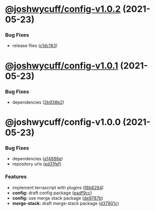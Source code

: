 # [@joshwycuff/config-v1.0.2](https://github.com/joshwycuff/terrascript/compare/@joshwycuff/config-v1.0.1...@joshwycuff/config-v1.0.2) (2021-05-23)


### Bug Fixes

* release files ([c1dc183](https://github.com/joshwycuff/terrascript/commit/c1dc183d62b73db5674b06105d9827d64dcd64d7))

# [@joshwycuff/config-v1.0.1](https://github.com/joshwycuff/terrascript/compare/@joshwycuff/config-v1.0.0...@joshwycuff/config-v1.0.1) (2021-05-23)


### Bug Fixes

* dependencies ([2b938b2](https://github.com/joshwycuff/terrascript/commit/2b938b2fc8c34e0f68113a2fa760a165978a3072))

# @joshwycuff/config-v1.0.0 (2021-05-23)


### Bug Fixes

* dependencies ([a14886e](https://github.com/joshwycuff/terrascript/commit/a14886ec46641d88c3b29282357f2add7a84b2d2))
* repository urls ([ed31fef](https://github.com/joshwycuff/terrascript/commit/ed31fefdc4e0cf373f5cc19484e387f5e465468d))


### Features

* implement terrascript with plugins ([f8b8284](https://github.com/joshwycuff/terrascript/commit/f8b82845697e33dbafc0355a6e67c52d4982c4d0))
* **config:** draft config package ([eadf9cc](https://github.com/joshwycuff/terrascript/commit/eadf9ccac96c7d8984b2d2fbdd7bd90660c95955))
* **config:** use merge stack package ([de9787b](https://github.com/joshwycuff/terrascript/commit/de9787b02eb82ab246a294dae969a3af5df01772))
* **merge-stack:** draft merge-stack package ([d37801c](https://github.com/joshwycuff/terrascript/commit/d37801c24d9f26730eaaa4e2d693e095947345de))
